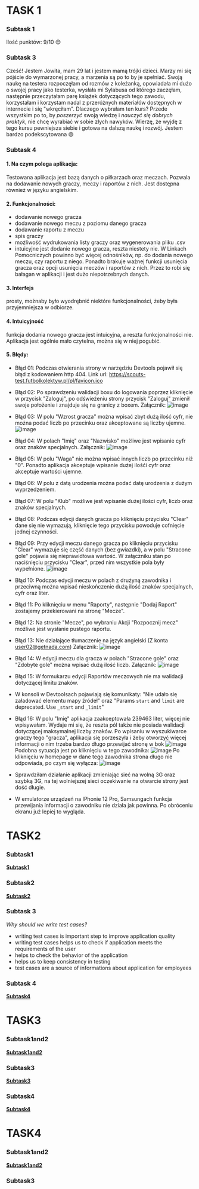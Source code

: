 # TASK 1
### Subtask 1
Ilość punktów: 9/10 :blush:
### Subtask 3
Cześć! Jestem Jowita, mam 29 lat i jestem mamą trójki dzieci. Marzy mi się pójście do wymarzonej pracy, a marzenia są po to by je spełniać.  Swoją naukę na testera rozpoczęłam od rozmów z koleżanką, opowiadała mi dużo o swojej pracy jako testerka, wysłała mi Sylabusa od którego zaczęłam, następnie przeczytałam parę książek dotyczących tego zawodu, korzystałam i korzystam nadal z przeróżnych materiałów dostępnych w internecie i się "wkręciłam". Dlaczego wybrałam ten kurs? Przede wszystkim po to, by _poszerzyć_ swoją wiedzę i _nauczyć się dobrych praktyk_, nie chcę wyrabiać w sobie złych nawyków. Wierzę, że wyjdę z tego kursu pewniejsza siebie i gotowa na dalszą naukę i rozwój. Jestem bardzo podekscytowana 😄
### Subtask 4 
#### 1. Na czym polega aplikacja:
Testowana aplikacja jest bazą danych o piłkarzach oraz meczach. Pozwala na dodawanie nowych graczy, meczy i raportów z nich. Jest dostępna również w języku angielskim.
#### 2. Funkcjonalności:
- dodawanie nowego gracza
- dodawanie nowego meczu z poziomu danego gracza
- dodawanie raportu z meczu 
- spis graczy 
- możliwość wydrukowania listy graczy oraz wygenerowania pliku .csv
- intuicyjne jest dodanie nowego gracza, reszta niestety nie. W Linkach Pomocniczych powinno być więcej odnośników, np. do  dodania nowego meczu, czy raportu z niego. Ponadto brakuje ważnej funkcji usunięcia gracza oraz opcji usunięcia meczów i raportów z nich. Przez to robi się bałagan w aplikacji i jest dużo niepotrzebnych danych.
#### 3. Interfejs  
prosty, możnaby było wyodrębnić niektóre funkcjonalności, żeby była przyjemniejsza w odbiorze.
#### 4. Intuicyjność 
funkcja dodania nowego gracza jest intuicyjna, a reszta funkcjonalności nie. Aplikacja jest ogólnie mało czytelna, można się w niej pogubić. 
#### 5. Błędy:
- Błąd 01: Podczas otwierania strony w narzędziu Devtools pojawił się błąd z kodowaniem http 404. Link url: https://scouts-test.futbolkolektyw.pl/pl/favicon.ico
- Błąd 02: Po sprawdzeniu walidacji boxu do logowania poprzez kliknięcie w przycisk "Zaloguj", po odświeżeniu strony przycisk "Zaloguj" zmienił swoje położenie i znajduje się na granicy z boxem.
Załącznik: ![image](https://user-images.githubusercontent.com/115720724/198887923-9a17eef5-1009-4c20-bb5a-93beba36b0ab.png)

- Błąd 03: W polu "Wzrost gracza" można wpisać zbyt dużą ilość cyfr, nie można podać liczb po przecinku oraz akceptowane są liczby ujemne.
![image](https://user-images.githubusercontent.com/115720724/198887712-c6e7dfe9-4d7b-437e-87dc-9109a10cdede.png)

- Błąd 04: W polach "Imię" oraz "Nazwisko" możliwe jest wpisanie cyfr oraz znaków specjalnych. 
Załącznik: ![image](https://user-images.githubusercontent.com/115720724/198888589-1be343d4-a3ad-4b5b-ab1e-00d90edcdb42.png)

- Błąd 05: W polu "Waga" nie można wpisać innych liczb po przecinku niż "0". Ponadto aplikacja akceptuje wpisanie dużej ilośći cyfr oraz akceptuje wartości ujemne.
- Błąd 06: W polu z datą urodzenia można podać datę urodzenia z dużym wyprzedzeniem.
- Błąd 07: W polu "Klub" możliwe jest wpisanie dużej ilości cyfr, liczb oraz znaków specjalnych.
- Błąd 08: Podczas edycji danych gracza po kliknięciu przycisku "Clear" dane się nie wymazują, kliknięcie tego przycisku powoduje cofnięcie jednej czynności. 
- Błąd 09: Przy edycji meczu danego gracza po kliknięciu przycisku "Clear" wymazuje się część danych (bez gwiazdki), a w polu "Stracone gole" pojawia się nieprawidłowa wartość. W załączniku stan po naciśnięciu przycisku "Clear", przed nim wszystkie pola były wypełnione.
![image](https://user-images.githubusercontent.com/115720724/198889367-8b8e2e05-ec3e-4d0b-a52c-ecab8d59e1b6.png)

- Błąd 10: Podczas edycji meczu w polach z drużyną zawodnika i przeciwną można wpisać nieskończenie dużą ilość znaków specjalnych, cyfr oraz liter.
- Błąd 11: Po kliknięciu w menu "Raporty", następnie "Dodaj Raport" zostajemy przekierowani na stronę "Mecze". 
- Błąd 12: Na stronie "Mecze", po wybraniu Akcji "Rozpocznij mecz" możliwe jest wysłanie pustego raportu. 
- Błąd 13: Nie działające tłumaczenie na język angielski (Z konta user02@getnada.com)
Załącznik: ![image](https://user-images.githubusercontent.com/115720724/198888506-62a97d66-5a33-4b9d-a6d2-07d1c8da94fb.png)
- Błąd 14: W edycji meczu dla gracza w polach "Stracone gole" oraz "Zdobyte gole" można wpisać dużą ilość liczb.
Załącznik:
![image](https://user-images.githubusercontent.com/115720724/198888880-b69fbdad-850d-4cdb-9f34-871253cc2a91.png)
- Błąd 15: W formukarzu edycji Raportów meczowych nie ma walidacji dotyczącej limitu znaków.
- W konsoli w Devtoolsach pojawiają się komunikaty: "Nie udało się załadować elementu mapy źródeł" oraz "Params `start` and `limit` are deprecated. Use `_start` and `_limit`"
- Błąd 16: W polu "Imię" aplikacja zaakceptowała 239463 liter, więcej nie wpisywałam. Wydaje mi się, że reszta pól także nie posiada walidacji dotyczącej maksymalnej liczby znaków. Po wpisaniu w wyszukiwarce graczy tego "gracza", aplikacja się porzeszyła i żeby otworzyć więcej informacji o nim trzeba bardzo długo przewijać stronę w bok  ![image](https://user-images.githubusercontent.com/115720724/199312898-1c397bbe-9310-48e2-9814-d6a03e7315eb.png)
Podobna sytuacja jest po kliknięciu w tego zawodnika: ![image](https://user-images.githubusercontent.com/115720724/199313034-be9112b1-7806-465e-8f8c-a805de939b8d.png)
Po kliknięciu w homepage w dane tego zawodnika strona długo nie odpowiada, po czym się wyłącza: ![image](https://user-images.githubusercontent.com/115720724/199315509-535e8101-4e21-4842-8cad-a701b768babe.png)


- Sprawdziłam działanie aplikacji zmieniając sieć na wolną 3G oraz szybką 3G, na tej wolniejszej sieci oczekiwanie na otwarcie strony jest dość długie.
- W emulatorze urządzeń na IPhonie 12 Pro, Samsungach funkcja przewijania informacji o zawodniku nie działa jak powinna. Po obróceniu ekranu już lepiej to wygląda.

# TASK2
### Subtask1
__[Subtask1](https://docs.google.com/spreadsheets/d/1WvgNeT7zoMLT_dVXP6OGcbG25ZfNrIn3Qoo_-KSdGgU/edit?usp=sharing)__

### Subtask2
__[Subtask2](https://docs.google.com/spreadsheets/d/17aXryVwC_KJjK_7fEQuUaFH9VVKCezWeL1D1ATz1mZs/edit?usp=sharing)__

### Subtask 3

_Why should we write test cases?_
- writing test cases is important step to improve application quality
- writing test cases helps us to check if application meets the requirements of the user
- helps to check the behavior of the application
- helps us to keep consistency in testing
- test cases are a source of informations about application for employees

### Subtask 4
__[Subtask4](https://docs.google.com/spreadsheets/d/1uEOFUuitIedHFeNPdvG4jfgqO08rtomRUYHuNR1Rowo/edit?usp=sharing)__

# TASK3
### Subtask1and2
__[Subtask1and2](https://docs.google.com/spreadsheets/d/19OnQ9t3O9w3JdfsiuvQA0RNu8N6oGHDR3pL6XjfZ5iU/edit?usp=sharing)__
### Subtask3
__[Subtask3](https://docs.google.com/document/d/1hhjrp0n0Ihc8Z-Ac1N18rPhC7kWsmeCB4l8BnpVBySc/edit?usp=sharing)__
### Subtask4
__[Subtask4](https://docs.google.com/spreadsheets/d/1trzIb7EJdjzk6x9bkMN0su0mnncNOVoKCWpnPeS5vZI/edit?usp=sharing)__

# TASK4
### Subtask1and2
__[Subtask1and2](https://docs.google.com/spreadsheets/d/17WN1m9REmA11eijGD58Y2FtpVVNW4LAXqQRk99-HvD0/edit?usp=sharing)__

### Subtask3


